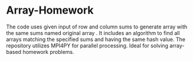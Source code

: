 # Array-Homework
The code uses given input of row and column sums to generate array with the same sums named original array . It includes an algorithm to find all arrays matching the specified sums and having the same hash value. The repository utilizes MPI4PY for parallel processing. Ideal for solving array-based homework problems.
